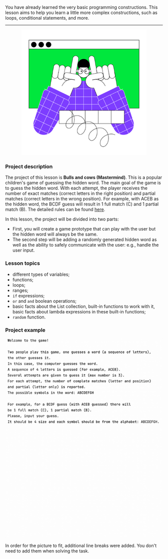 You have already learned the very basic programming constructions. 
This lesson aims to help you learn a little more complex constructions, 
such as loops, conditional statements, and more.

----

<p align="center">
    <img src="../../../utils/src/main/resources/images/part1/WarmUp/game.png" alt="Bulls and cows" width="400"/>
</p>

### Project description

The project of this lesson is **Bulls and cows (Mastermind)**.
This is a popular children's game of guessing the hidden word.
The main goal of the game is to guess the hidden word. 
With each attempt, the player receives the number of exact matches (correct letters in the right position) and partial matches (correct letters in the wrong position). 
For example, with ACEB as the hidden word, the BCDF guess will result in 1 full match (C) and 1 partial match (B).
The detailed rules can be found [here](https://en.wikipedia.org/wiki/Bulls_and_Cows).

In this lesson, the project will be divided into two parts:
- First, you will create a game prototype that can play with the user 
but the hidden word will always be the same.
- The second step will be adding a randomly generated hidden word 
as well as the ability to safely communicate with the user: e.g., handle the user input.

### Lesson topics

- different types of variables;
- functions;
- loops;
- ranges;
- `if` expressions;
- `or` and `and` boolean operations;
- basic facts about the List collection, built-in functions to work with it, 
basic facts about lambda expressions in these built-in functions;
- `random` function.

### Project example

![The game's example](../../../utils/src/main/resources/images/part1/WarmUp/game.gif "The game's example")

In order for the picture to fit, additional line breaks were added.
You don't need to add them when solving the task.
